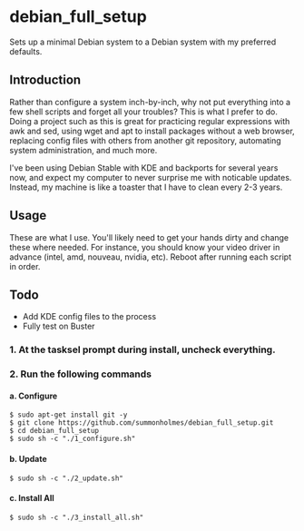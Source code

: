 # debian_full_setup
Sets up a minimal Debian system to a Debian system with my preferred defaults.

## Introduction
Rather than configure a system inch-by-inch, why not put everything into a few shell scripts and forget all your troubles?  This is what I prefer to do.  Doing a project such as this is great for practicing regular expressions with awk and sed, using wget and apt to install packages without a web browser, replacing config files with others from another git repository, automating system administration, and much more.

I've been using Debian Stable with KDE and backports for several years now, and expect my computer to never surprise me with noticable updates.  Instead, my machine is like a toaster that I have to clean every 2-3 years.

## Usage
These are what I use.  You'll likely need to get your hands dirty and change these where needed.  For instance, you should know your video driver in advance (intel, amd, nouveau, nvidia, etc).  Reboot after running each script in order.

## Todo
* Add KDE config files to the process
* Fully test on Buster

### 1. At the tasksel prompt during install, uncheck everything.

### 2. Run the following commands

#### a. Configure
```
$ sudo apt-get install git -y
$ git clone https://github.com/summonholmes/debian_full_setup.git
$ cd debian_full_setup
$ sudo sh -c "./1_configure.sh"
```

#### b. Update
```
$ sudo sh -c "./2_update.sh"
```

#### c. Install All
```
$ sudo sh -c "./3_install_all.sh"
```
